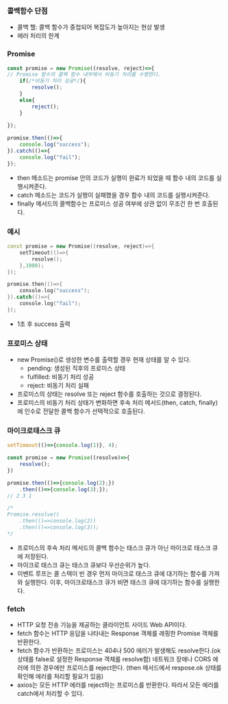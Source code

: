 ### 콜백함수 단점

- 콜백 헬: 콜백 함수가 중첩되어 복잡도가 높아지는 현상 발생
- 에러 처리의 한계

### Promise

```jsx
const promise = new Promise((resolve, reject)=>{
// Promise 함수의 콜백 함수 내부에서 비동기 처리를 수행한다.
	if(/*비동기 처리 성공*/){
		resolve();
	}
	else{
		reject();
	}
	
});

promise.then(()=>{
	console.log("success");
}).catch(()=>{
	console.log("fail");
});
```

- then 메소드는 promise 안의 코드가 실행이 완료가 되었을 때 함수 내의 코드를 실행시켜준다.
- catch 메소드는 코드가 실행이 실패했을 경우 함수 내의 코드를 실행시켜준다.
- finally 메서드의 콜백함수는 프로미스 성공 여부에 상관 없이 무조건 한 번 호출된다.

### 예시

```cpp
const promise = new Promise((resolve, reject)=>{
	setTimeout(()=>{
		resolve();
	},1000);
});

promise.then(()=>{
	console.log("success");
}).catch(()=>{
	console.log("fail");
});
```

- 1초 후 success 출력

### 프로미스 상태

- new Promise()로 생성한 변수를 출력할 경우 현재 상태를 알 수 있다.
    - pending: 생성된 직후의 프로미스 상태
    - fulfilled: 비동기 처리 성공
    - reject: 비동기 처리 실패
- 프로미스의 상태는 resolve 또는 reject 함수를 호출하는 것으로 결정된다.
- 프로미스의 비동기 처리 상태가 변화하면 후속 처리 메서드(then, catch, finally)에 인수로 전달한 콜백 함수가 선택적으로 호출된다.

### 마이크로태스크 큐

```jsx
setTimeout(()=>{console.log(1)}, 4);

const promise = new Promise((resolve)=>{
	resolve();
})

promise.then(()=>{console.log(2);})
	.then(()=>{console.log(3);});
// 2 3 1

/*
Promise.resolve()
	.then(()=>console.log(2))
	.then(()=>console.log(3));
*/
```

- 프로미스의 후속 처리 메서드의 콜백 함수는 태스크 큐가 아닌 마이크로 태스크 큐에 저장된다.
- 마이크로 태스크 큐는 태스크 큐보다 우선순위가 높다.
- 이벤트 루프는 콜 스택이 빈 경우 먼저 마이크로 태스크 큐에 대기하는 함수를 가져와 실행한다. 이후, 마이크로태스크 큐가 비면 태스크 큐에 대기하는 함수를 실행한다.

### fetch

- HTTP 요청 전송 기능을 제공하는 클라이언트 사이드 Web API이다.
- fetch 함수는 HTTP 응답을 나타내는 Response 객체를 래핑한 Promise 객체를 반환한다.
- fetch 함수가 반환하는 프로미스는 404나 500 에러가 발생해도 resolve한다.(ok 상태를 false로 설정한 Response 객체를 resolve함) 네트워크 장애나 CORS 에러에 의한 경우에만 프로미스를 reject한다. (then 메서드에서 respose.ok 상태를 확인해 에러를 처리할 필요가 있음)
- axios는 모든 HTTP 에러를 reject하는 프로미스를 반환한다. 따라서 모든 에러를 catch에서 처리할 수 있다.
